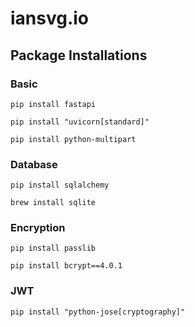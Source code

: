 # iansvg.io

## Package Installations

### Basic

`pip install fastapi`

`pip install "uvicorn[standard]"`

`pip install python-multipart`

### Database

`pip install sqlalchemy`

`brew install sqlite`

### Encryption

`pip install passlib`

`pip install bcrypt==4.0.1`

### JWT

`pip install "python-jose[cryptography]"`

